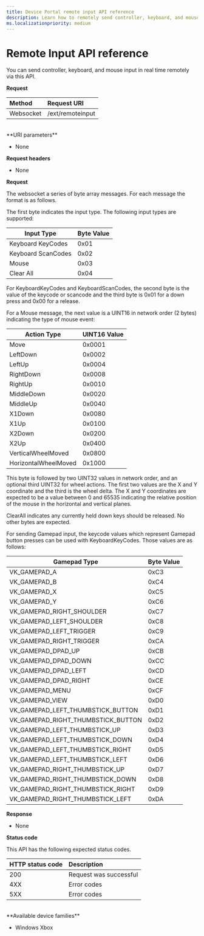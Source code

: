 ```yaml
---
title: Device Portal remote input API reference
description: Learn how to remotely send controller, keyboard, and mouse input on an Xbox.
ms.localizationpriority: medium
---
```

# Remote Input API reference   
You can send controller, keyboard, and mouse input in real time remotely via this API.

**Request**

Method      | Request URI
:------     | :-----
Websocket | /ext/remoteinput
<br />
**URI parameters**

- None

**Request headers**

- None

**Request**

The websocket a series of byte array messages. For each message the format is as follows.

The first byte indicates the input type. The following input types are supported:

| Input Type        | Byte Value |
|------------|-------------|
Keyboard KeyCodes | 0x01
Keyboard ScanCodes | 0x02
Mouse | 0x03
Clear All | 0x04

For KeyboardKeyCodes and KeyboardScanCodes, the second byte is the value of the keycode or scancode and the third byte is 0x01 for a down press and 0x00 for a release.

For a Mouse message, the next value is a UINT16 in network order (2 bytes) indicating the type of mouse event:

| Action Type        | UINT16 Value |
|------------|-------------|
Move | 0x0001
LeftDown | 0x0002
LeftUp | 0x0004
RightDown | 0x0008
RightUp | 0x0010
MiddleDown | 0x0020
MiddleUp | 0x0040
X1Down | 0x0080
X1Up | 0x0100
X2Down | 0x0200
X2Up | 0x0400
VerticalWheelMoved | 0x0800
HorizontalWheelMoved | 0x1000

This byte is followed by two UINT32 values in network order, and an optional third UINT32 for wheel actions. The first two values are the X and Y coordinate and the third is the wheel delta. The X and Y coordinates are expected to be a value between 0 and 65535 indicating the relative position of the mouse in the horizontal and vertical planes.

ClearAll indicates any currently held down keys should be released. No other bytes are expected.

For sending Gamepad input, the keycode values which represent Gamepad button presses can be used with KeyboardKeyCodes. Those values are as follows:

| Gamepad Type        | Byte Value |
|------------|-------------|
VK_GAMEPAD_A                       |  0xC3
VK_GAMEPAD_B                       |  0xC4
VK_GAMEPAD_X                       |  0xC5
VK_GAMEPAD_Y                       |  0xC6
VK_GAMEPAD_RIGHT_SHOULDER          |  0xC7
VK_GAMEPAD_LEFT_SHOULDER           |  0xC8
VK_GAMEPAD_LEFT_TRIGGER            |  0xC9
VK_GAMEPAD_RIGHT_TRIGGER           |  0xCA
VK_GAMEPAD_DPAD_UP                 |  0xCB
VK_GAMEPAD_DPAD_DOWN               |  0xCC
VK_GAMEPAD_DPAD_LEFT               |  0xCD
VK_GAMEPAD_DPAD_RIGHT              |  0xCE
VK_GAMEPAD_MENU                    |  0xCF
VK_GAMEPAD_VIEW                    |  0xD0
VK_GAMEPAD_LEFT_THUMBSTICK_BUTTON  |  0xD1
VK_GAMEPAD_RIGHT_THUMBSTICK_BUTTON |  0xD2
VK_GAMEPAD_LEFT_THUMBSTICK_UP      |  0xD3
VK_GAMEPAD_LEFT_THUMBSTICK_DOWN    |  0xD4
VK_GAMEPAD_LEFT_THUMBSTICK_RIGHT   |  0xD5
VK_GAMEPAD_LEFT_THUMBSTICK_LEFT    |  0xD6
VK_GAMEPAD_RIGHT_THUMBSTICK_UP     |  0xD7
VK_GAMEPAD_RIGHT_THUMBSTICK_DOWN   |  0xD8
VK_GAMEPAD_RIGHT_THUMBSTICK_RIGHT  |  0xD9
VK_GAMEPAD_RIGHT_THUMBSTICK_LEFT   |  0xDA


**Response**   

- None

**Status code**

This API has the following expected status codes.

HTTP status code      | Description
:------     | :-----
200 | Request was successful
4XX | Error codes
5XX | Error codes

<br />
**Available device families**

* Windows Xbox